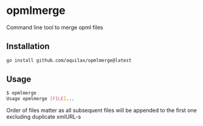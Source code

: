 # opmlmerge

Command line tool to merge opml files

## Installation

```bash
go install github.com/aquilax/opmlmerge@latest
```

## Usage

```bash
$ opmlmerge
Usage opmlmerge [FILE]...
```

Order of files matter as all subsequent files will be appended to the first one
excluding duplicate xmlURL-s
